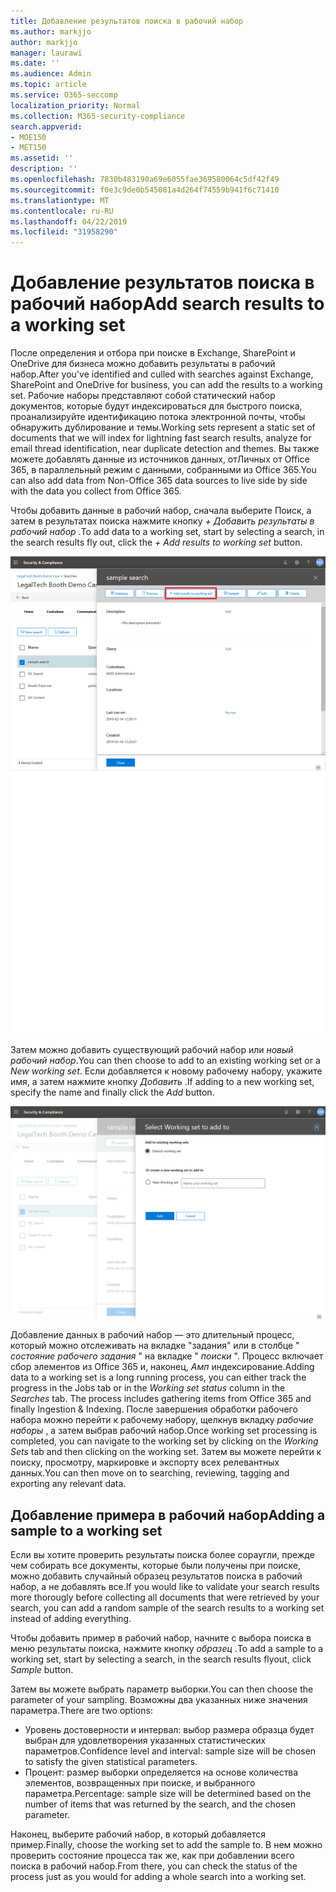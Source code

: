 ```yaml
---
title: Добавление результатов поиска в рабочий набор
ms.author: markjjo
author: markjjo
manager: laurawi
ms.date: ''
ms.audience: Admin
ms.topic: article
ms.service: O365-seccomp
localization_priority: Normal
ms.collection: M365-security-compliance
search.appverid:
- MOE150
- MET150
ms.assetid: ''
description: ''
ms.openlocfilehash: 7830b483190a69e6055fae369580064c5df42f49
ms.sourcegitcommit: f0e3c9de0b545081a4d264f74559b941f6c71410
ms.translationtype: MT
ms.contentlocale: ru-RU
ms.lasthandoff: 04/22/2019
ms.locfileid: "31958290"
---
```

# <a name="add-search-results-to-a-working-set"></a><span data-ttu-id="ff952-102">Добавление результатов поиска в рабочий набор</span><span class="sxs-lookup"><span data-stu-id="ff952-102">Add search results to a working set</span></span>

<span data-ttu-id="ff952-103">После определения и отбора при поиске в Exchange, SharePoint и OneDrive для бизнеса можно добавить результаты в рабочий набор.</span><span class="sxs-lookup"><span data-stu-id="ff952-103">After you've identified and culled with searches against Exchange, SharePoint and OneDrive for business, you can add the results to a working set.</span></span> <span data-ttu-id="ff952-104">Рабочие наборы представляют собой статический набор документов, которые будут индексироваться для быстрого поиска, проанализируйте идентификацию потока электронной почты, чтобы обнаружить дублирование и темы.</span><span class="sxs-lookup"><span data-stu-id="ff952-104">Working sets represent a static set of documents that we will index for lightning fast search results, analyze for email thread identification, near duplicate detection and themes.</span></span>  <span data-ttu-id="ff952-105">Вы также можете добавлять данные из источников данных, отЛичных от Office 365, в параллельный режим с данными, собранными из Office 365.</span><span class="sxs-lookup"><span data-stu-id="ff952-105">You can also add data from Non-Office 365 data sources to live side by side with the data you collect from Office 365.</span></span>

<span data-ttu-id="ff952-106">Чтобы добавить данные в рабочий набор, сначала выберите Поиск, а затем в результатах поиска нажмите кнопку *+ Добавить результаты в рабочий набор* .</span><span class="sxs-lookup"><span data-stu-id="ff952-106">To add data to a working set, start by selecting a search, in the search results fly out, click the *+ Add results to working set* button.</span></span>

![Добавление данных в рабочий набор](../media/c1b4fc00-7a15-4587-b9b0-ce594bb02e4d.png)

<span data-ttu-id="ff952-108">Затем можно добавить существующий рабочий набор или *новый рабочий набор*.</span><span class="sxs-lookup"><span data-stu-id="ff952-108">You can then choose to add to an existing working set or a *New working set*.</span></span>  <span data-ttu-id="ff952-109">Если добавляется к новому рабочему набору, укажите имя, а затем нажмите кнопку *Добавить* .</span><span class="sxs-lookup"><span data-stu-id="ff952-109">If adding to a new working set, specify the name and finally click the *Add* button.</span></span>

![Выбор рабочего набора](../media/e8c6ab51-da8d-4c39-9b21-26bfdf453fb9.png)

<span data-ttu-id="ff952-111">Добавление данных в рабочий набор — это длительный процесс, который можно отслеживать на вкладке "задания" или в столбце " *состояние рабочего задания* " на вкладке " *поиски* ".  Процесс включает сбор элементов из Office 365 и, наконец, _Амп_ индексирование.</span><span class="sxs-lookup"><span data-stu-id="ff952-111">Adding data to a working set is a long running process, you can either track the progress in the Jobs tab or in the *Working set status* column in the *Searches* tab.  The process includes gathering items from Office 365 and finally Ingestion & Indexing.</span></span>  <span data-ttu-id="ff952-112">После завершения обработки рабочего набора можно перейти к рабочему набору, щелкнув вкладку *рабочие наборы* , а затем выбрав рабочий набор.</span><span class="sxs-lookup"><span data-stu-id="ff952-112">Once working set processing is completed, you can navigate to the working set by clicking on the *Working Sets* tab and then clicking on the working set.</span></span>  <span data-ttu-id="ff952-113">Затем вы можете перейти к поиску, просмотру, маркировке и экспорту всех релевантных данных.</span><span class="sxs-lookup"><span data-stu-id="ff952-113">You can then move on to searching, reviewing, tagging and exporting any relevant data.</span></span>

## <a name="adding-a-sample-to-a-working-set"></a><span data-ttu-id="ff952-114">Добавление примера в рабочий набор</span><span class="sxs-lookup"><span data-stu-id="ff952-114">Adding a sample to a working set</span></span>

<span data-ttu-id="ff952-115">Если вы хотите проверить результаты поиска более сораугли, прежде чем собирать все документы, которые были получены при поиске, можно добавить случайный образец результатов поиска в рабочий набор, а не добавлять все.</span><span class="sxs-lookup"><span data-stu-id="ff952-115">If you would like to validate your search results more thorougly before collecting all documents that were retrieved by your search, you can add a random sample of the search results to a working set instead of adding everything.</span></span>

<span data-ttu-id="ff952-116">Чтобы добавить пример в рабочий набор, начните с выбора поиска в меню результаты поиска, нажмите кнопку *образец* .</span><span class="sxs-lookup"><span data-stu-id="ff952-116">To add a sample to a working set, start by selecting a search, in the search results flyout, click *Sample* button.</span></span>

<span data-ttu-id="ff952-117">Затем вы можете выбрать параметр выборки.</span><span class="sxs-lookup"><span data-stu-id="ff952-117">You can then choose the parameter of your sampling.</span></span> <span data-ttu-id="ff952-118">Возможны два указанных ниже значения параметра.</span><span class="sxs-lookup"><span data-stu-id="ff952-118">There are two options:</span></span>
- <span data-ttu-id="ff952-119">Уровень достоверности и интервал: выбор размера образца будет выбран для удовлетворения указанных статистических параметров.</span><span class="sxs-lookup"><span data-stu-id="ff952-119">Confidence level and interval: sample size will be chosen to satisfy the given statistical parameters.</span></span>
- <span data-ttu-id="ff952-120">Процент: размер выборки определяется на основе количества элементов, возвращенных при поиске, и выбранного параметра.</span><span class="sxs-lookup"><span data-stu-id="ff952-120">Percentage: sample size will be determined based on the number of items that was returned by the search, and the chosen parameter.</span></span>

<span data-ttu-id="ff952-121">Наконец, выберите рабочий набор, в который добавляется пример.</span><span class="sxs-lookup"><span data-stu-id="ff952-121">Finally, choose the working set to add the sample to.</span></span> <span data-ttu-id="ff952-122">В нем можно проверить состояние процесса так же, как при добавлении всего поиска в рабочий набор.</span><span class="sxs-lookup"><span data-stu-id="ff952-122">From there, you can check the status of the process just as you would for adding a whole search into a working set.</span></span> 